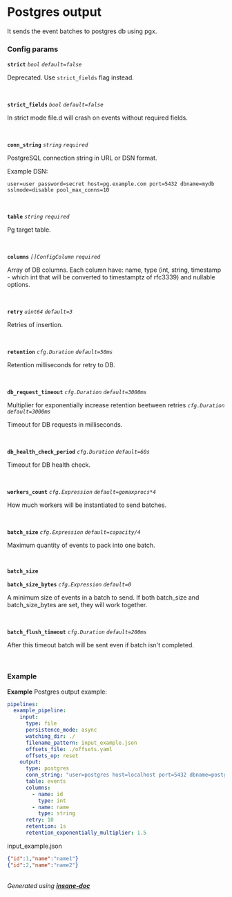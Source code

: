 # Postgres output
It sends the event batches to postgres db using pgx.

### Config params
**`strict`** *`bool`* *`default=false`* 

Deprecated. Use `strict_fields` flag instead.

<br>

**`strict_fields`** *`bool`* *`default=false`* 

In strict mode file.d will crash on events without required fields.

<br>

**`conn_string`** *`string`* *`required`* 

PostgreSQL connection string in URL or DSN format.

Example DSN:

`user=user password=secret host=pg.example.com port=5432 dbname=mydb sslmode=disable pool_max_conns=10`

<br>

**`table`** *`string`* *`required`* 

Pg target table.

<br>

**`columns`** *`[]ConfigColumn`* *`required`* 

Array of DB columns. Each column have:
name, type (int, string, timestamp - which int that will be converted to timestamptz of rfc3339)
and nullable options.

<br>

**`retry`** *`uint64`* *`default=3`* 

Retries of insertion.

<br>

**`retention`** *`cfg.Duration`* *`default=50ms`* 

Retention milliseconds for retry to DB.

<br>

**`db_request_timeout`** *`cfg.Duration`* *`default=3000ms`* 

Multiplier for exponentially increase retention beetween retries
*`cfg.Duration`* *`default=3000ms`* 

Timeout for DB requests in milliseconds.

<br>

**`db_health_check_period`** *`cfg.Duration`* *`default=60s`* 

Timeout for DB health check.

<br>

**`workers_count`** *`cfg.Expression`* *`default=gomaxprocs*4`* 

How much workers will be instantiated to send batches.

<br>

**`batch_size`** *`cfg.Expression`* *`default=capacity/4`* 

Maximum quantity of events to pack into one batch.

<br>

**`batch_size`** 
<br>

**`batch_size_bytes`** *`cfg.Expression`* *`default=0`* 

A minimum size of events in a batch to send.
If both batch_size and batch_size_bytes are set, they will work together.

<br>

**`batch_flush_timeout`** *`cfg.Duration`* *`default=200ms`* 

After this timeout batch will be sent even if batch isn't completed.

<br>


### Example
**Example**
Postgres output example:
```yaml
pipelines:
  example_pipeline:
    input:
      type: file
      persistence_mode: async
      watching_dir: ./
      filename_pattern: input_example.json
      offsets_file: ./offsets.yaml
      offsets_op: reset
	output:
      type: postgres
      conn_string: "user=postgres host=localhost port=5432 dbname=postgres sslmode=disable pool_max_conns=10"
      table: events
      columns:
        - name: id
          type: int
        - name: name
          type: string
      retry: 10
      retention: 1s
      retention_exponentially_multiplier: 1.5
```

input_example.json
```json
{"id":1,"name":"name1"}
{"id":2,"name":"name2"}
```

<br>*Generated using [__insane-doc__](https://github.com/vitkovskii/insane-doc)*